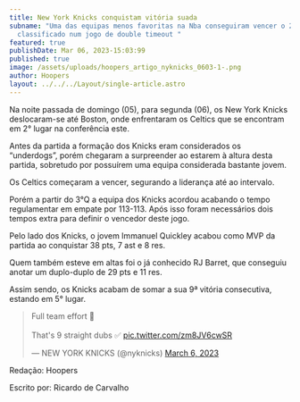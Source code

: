 ```yaml
---
title: New York Knicks conquistam vitória suada
subname: "Uma das equipas menos favoritas na Nba conseguiram vencer o 2°
  classificado num jogo de double timeout "
featured: true
publishDate: Mar 06, 2023-15:03:99
published: true
image: /assets/uploads/hoopers_artigo_nyknicks_0603-1-.png
author: Hoopers
layout: ../../../Layout/single-article.astro
---
```

<!--StartFragment-->

Na noite passada de domingo (05), para segunda (06), os New York Knicks deslocaram-se até Boston, onde enfrentaram os Celtics que se encontram em 2° lugar na conferência este. 



Antes da partida a formação dos Knicks eram considerados os “underdogs”, porém chegaram a surpreender ao estarem à altura desta partida, sobretudo por possuírem uma equipa considerada bastante jovem. 



Os Celtics começaram a vencer, segurando a liderança até ao intervalo. 

Porém a partir do 3°Q a equipa dos Knicks acordou acabando o tempo regulamentar em empate por 113-113. Após isso foram necessários dois tempos extra para definir o vencedor deste jogo. 



Pelo lado dos Knicks, o jovem Immanuel Quickley acabou como MVP da partida ao conquistar 38 pts, 7 ast e 8 res.

Quem também esteve em altas foi o já conhecido RJ Barret, que conseguiu anotar um duplo-duplo de 29 pts e 11 res. 



Assim sendo, os Knicks acabam de somar a sua 9ª vitória consecutiva, estando em 5° lugar.



<!--StartFragment-->

<blockquote class="twitter-tweet"><p lang="en" dir="ltr">Full team effort 💪<br><br>That&#39;s 9 straight dubs ✅ <a href="https://t.co/zm8JV6cwSR">pic.twitter.com/zm8JV6cwSR</a></p>&mdash; NEW YORK KNICKS (@nyknicks) <a href="https://twitter.com/nyknicks/status/1632610516727152647?ref_src=twsrc%5Etfw">March 6, 2023</a></blockquote> <script async src="https://platform.twitter.com/widgets.js" charset="utf-8"></script>

<!--EndFragment-->

R﻿edação: Hoopers 

Escrito por: Ricardo de Carvalho

<!--EndFragment-->